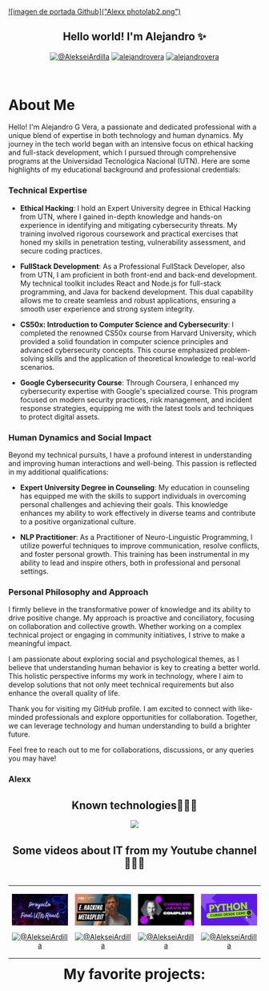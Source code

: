  <a href="https://www.youtube.com/@AlekseiArdilla">![imagen de portada Github]("Alexx photolab2.png")</a>

<h2 align="center">Hello world! I'm Alejandro ✨</h2>

<p align="center">
  <a href="https://www.youtube.com/@AlekseiArdilla" target="blank"><img align="center" src="https://img.shields.io/badge/YouTube-FF0000?style=for-the-badge&logo=youtube&logoColor=white" alt="@AlekseiArdilla"  /></a>
<a href="https://linkedin.com/in/alejandro-gonzalo-vera" target="blank"><img align="center" src="https://img.shields.io/badge/LinkedIn-0077B5?style=for-the-badge&logo=linkedin&logoColor=white" alt="alejandrovera"/></a>
<a href="https://www.facebook.com/alejandro.gonzalo.vera.udemy" target="blank"><img align="center" src="https://img.shields.io/badge/Facebook-1877F2?style=for-the-badge&logo=facebook&logoColor=white" alt="alejandrovera"  /></a>
  </p>
<br>

<p align="center">

# About Me

Hello! I'm Alejandro G Vera, a passionate and dedicated professional with a unique blend of expertise in both technology and human dynamics. My journey in the tech world began with an intensive focus on ethical hacking and full-stack development, which I pursued through comprehensive programs at the Universidad Tecnológica Nacional (UTN). Here are some highlights of my educational background and professional credentials:

### Technical Expertise

- **Ethical Hacking**: I hold an Expert University degree in Ethical Hacking from UTN, where I gained in-depth knowledge and hands-on experience in identifying and mitigating cybersecurity threats. My training involved rigorous coursework and practical exercises that honed my skills in penetration testing, vulnerability assessment, and secure coding practices.

- **FullStack Development**: As a Professional FullStack Developer, also from UTN, I am proficient in both front-end and back-end development. My technical toolkit includes React and Node.js for full-stack programming, and Java for backend development. This dual capability allows me to create seamless and robust applications, ensuring a smooth user experience and strong system integrity.

- **CS50x: Introduction to Computer Science and Cybersecurity**: I completed the renowned CS50x course from Harvard University, which provided a solid foundation in computer science principles and advanced cybersecurity concepts. This course emphasized problem-solving skills and the application of theoretical knowledge to real-world scenarios.

- **Google Cybersecurity Course**: Through Coursera, I enhanced my cybersecurity expertise with Google's specialized course. This program focused on modern security practices, risk management, and incident response strategies, equipping me with the latest tools and techniques to protect digital assets.

### Human Dynamics and Social Impact

Beyond my technical pursuits, I have a profound interest in understanding and improving human interactions and well-being. This passion is reflected in my additional qualifications:

- **Expert University Degree in Counseling**: My education in counseling has equipped me with the skills to support individuals in overcoming personal challenges and achieving their goals. This knowledge enhances my ability to work effectively in diverse teams and contribute to a positive organizational culture.

- **NLP Practitioner**: As a Practitioner of Neuro-Linguistic Programming, I utilize powerful techniques to improve communication, resolve conflicts, and foster personal growth. This training has been instrumental in my ability to lead and inspire others, both in professional and personal settings.

### Personal Philosophy and Approach

I firmly believe in the transformative power of knowledge and its ability to drive positive change. My approach is proactive and conciliatory, focusing on collaboration and collective growth. Whether working on a complex technical project or engaging in community initiatives, I strive to make a meaningful impact.

I am passionate about exploring social and psychological themes, as I believe that understanding human behavior is key to creating a better world. This holistic perspective informs my work in technology, where I aim to develop solutions that not only meet technical requirements but also enhance the overall quality of life.

Thank you for visiting my GitHub profile. I am excited to connect with like-minded professionals and explore opportunities for collaboration. Together, we can leverage technology and human understanding to build a brighter future.

Feel free to reach out to me for collaborations, discussions, or any queries you may have!

<h3>Alexx</h3></p>

<h2 align="center">Known technologies👨🏻‍💻</h2>
<!--tech stack icons-->
<p align="center">
  <a href="https://skillicons.dev">
    <img src="https://skillicons.dev/icons?i=c,java,css,html,js,react,angular,nodejs,typescript,mysql,firebase,git,github,materialui,postman,eclipse,vscode,bash,linux,ai,ps&perline=14" />
  </a>
</p>

<!--Prueba-->
<div id="youtube">
<h2 align="center">Some videos about IT from my Youtube channel👨🏻‍💻</h2>

<table align="left" >
<tr border="none">
  
  <td width="25%" align="center">
    <p align="center">
     <a href="https://youtu.be/kZGMsQIA8Ws" title="Go to Source">
        <img align="center" width=100% src="reactutn.png"   alt="VIDEO" /></a>
      </p>
    <p align="center">
        <a href="https://youtu.be/kZGMsQIA8Ws" target="blank"><img align="center" src="https://img.shields.io/badge/YouTube-FF0000?style=for-the-badge&logo=youtube&logoColor=white" alt="@AlekseiArdilla"  /></a>
    </p>       
</td>
  
<td width="25%" align="center">
    <p align="center">
     <a href="https://youtu.be/I5KALz2E6uw" title="Go to Source">
        <img align="center" width=100% src="ethicalhackingmsf.png"   alt="VIDEO" /></a>
      </p>
    <p align="center">
        <a href="https://youtu.be/I5KALz2E6uw" target="blank"><img align="center" src="https://img.shields.io/badge/YouTube-FF0000?style=for-the-badge&logo=youtube&logoColor=white" alt="@AlekseiArdilla"  /></a>
     </p>       
</td>
  
  <td width="25%" align="center">
    <p align="center">
     <a href="https://youtu.be/Fuii0ibbHDI" title="Go to Source">
        <img align="center" width=100% src="javaSEcompleto.png" alt="VIDEO" /></a>
      </p>
    <p align="center">
        <a href="https://youtu.be/Fuii0ibbHDI" target="blank"><img align="center" src="https://img.shields.io/badge/YouTube-FF0000?style=for-the-badge&logo=youtube&logoColor=white" alt="@AlekseiArdilla"  /></a>
    </p>       
</td>

   <td width="25%" align="center">
    <p align="center">
     <a href="https://youtu.be/ezV5Fv_x6zg" title="Go to Source">
        <img align="center" width=100% src="pythondesdecero.png" alt="VIDEO" /></a>
      </p>
    <p align="center">
        <a href="https://youtu.be/ezV5Fv_x6zg" target="blank"><img align="center" src="https://img.shields.io/badge/YouTube-FF0000?style=for-the-badge&logo=youtube&logoColor=white" alt="@AlekseiArdilla"  /></a>
    </p>       
</td>
  
</tr>
</table>
  </div>
<br>
<br><br>
<h1 align="center">My favorite projects:</h1>
